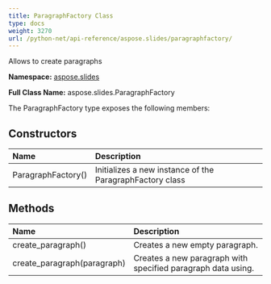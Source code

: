 ```yaml
---
title: ParagraphFactory Class
type: docs
weight: 3270
url: /python-net/api-reference/aspose.slides/paragraphfactory/
---
```


Allows to create paragraphs

**Namespace:** [aspose.slides](/slides/python-net/api-reference/aspose.slides/)

**Full Class Name:** aspose.slides.ParagraphFactory



The ParagraphFactory type exposes the following members:
## **Constructors**
|**Name**|**Description**|
| :- | :- |
|ParagraphFactory()|Initializes a new instance of the ParagraphFactory class|
## **Methods**
|**Name**|**Description**|
| :- | :- |
|create_paragraph()|Creates a new empty paragraph.|
|create_paragraph(paragraph)|Creates a new paragraph with specified paragraph data using.|
